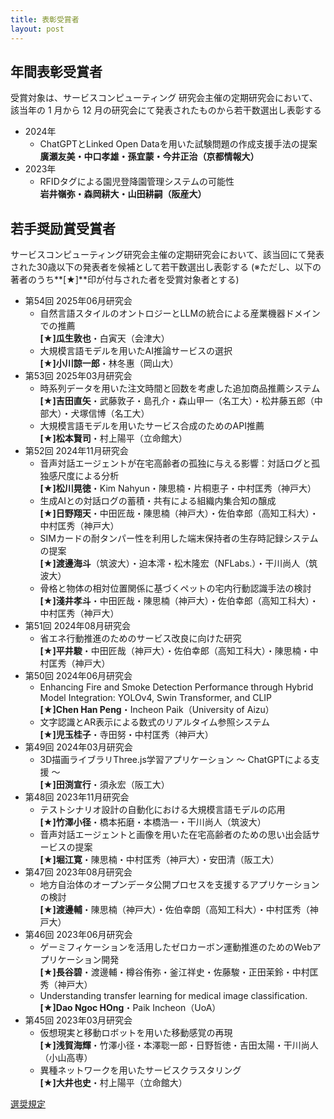 ```yaml
---
title: 表彰受賞者
layout: post
---
```


<!-- # 表彰受賞者 -->

## 年間表彰受賞者

受賞対象は、サービスコンピューティング 研究会主催の定期研究会において、該当年の 1 月から 12 月の研究会にて発表されたものから若干数選出し表彰する

- 2024年
  - ChatGPTとLinked Open Dataを用いた試験問題の作成支援手法の提案
    <br> **廣瀬友美・中口孝雄・孫宜蒙・今井正治（京都情報大）**
- 2023年
  - RFIDタグによる園児登降園管理システムの可能性
    <br> **岩井嶺弥・森岡耕大・山田耕嗣（阪産大）**

## 若手奨励賞受賞者

サービスコンピューティング研究会主催の定期研究会において、該当回にて発表された30歳以下の発表者を候補として若干数選出し表彰する
(※ただし、以下の著者のうち**[★]**印が付与された者を受賞対象者とする)

- 第54回 2025年06月研究会
  - 自然言語スタイルのオントロジーとLLMの統合による産業機器ドメインでの推薦
    <br> **[★]瓜生敦也**・白寅天（会津大）
  - 大規模言語モデルを用いたAI推論サービスの選択
    <br> **[★]小川諒一郎**・林冬惠（岡山大）
- 第53回 2025年03月研究会
  - 時系列データを用いた注文時間と回数を考慮した追加商品推薦システム
    <br> **[★]吉田直矢**・武藤敦子・島孔介・森山甲一（名工大）・松井藤五郎（中部大）・犬塚信博（名工大）
  - 大規模言語モデルを用いたサービス合成のためのAPI推薦
    <br> **[★]松本賢司**・村上陽平（立命館大）
- 第52回 2024年11月研究会
  - 音声対話エージェントが在宅高齢者の孤独に与える影響：対話ログと孤独感尺度による分析
    <br> **[★]松川晃徳**・Kim Nahyun・陳思楠・片桐恵子・中村匡秀（神戸大）
  - 生成AIとの対話ログの蓄積・共有による組織内集合知の醸成
    <br> **[★]日野翔天**・中田匠哉・陳思楠（神戸大）・佐伯幸郎（高知工科大）・中村匡秀（神戸大）
  - SIMカードの耐タンパー性を利用した端末保持者の生存時記録システムの提案
    <br> **[★]渡邊海斗**（筑波大）・迫本澪・松木隆宏（NFLabs.）・干川尚人（筑波大）
  - 骨格と物体の相対位置関係に基づくペットの宅内行動認識手法の検討
    <br> **[★]淺井孝斗**・中田匠哉・陳思楠（神戸大）・佐伯幸郎（高知工科大）・中村匡秀（神戸大）
- 第51回 2024年08月研究会
  - 省エネ行動推進のためのサービス改良に向けた研究
    <br> **[★]平井駿**・中田匠哉（神戸大）・佐伯幸郎（高知工科大）・陳思楠・中村匡秀（神戸大）
- 第50回 2024年06月研究会
  - Enhancing Fire and Smoke Detection Performance through Hybrid Model Integration: YOLOv4, Swin Transformer, and CLIP
    <br> **[★]Chen Han Peng**・Incheon Paik（University of Aizu）
  - 文字認識とAR表示による数式のリアルタイム参照システム
    <br> **[★]児玉桂子**・寺田努・中村匡秀（神戸大）
- 第49回 2024年03月研究会
  - 3D描画ライブラリThree.js学習アプリケーション ～ ChatGPTによる支援 ～
    <br> **[★]田渕宣行**・須永宏（阪工大）
- 第48回 2023年11月研究会
  - テストシナリオ設計の自動化における大規模言語モデルの応用
    <br> **[★]竹澤小径**・橋本拓磨・本橋浩一・干川尚人（筑波大）
  - 音声対話エージェントと画像を用いた在宅高齢者のための思い出会話サービスの提案
    <br> **[★]堀江寛**・陳思楠・中村匡秀（神戸大）・安田清（阪工大）
- 第47回 2023年08月研究会
  - 地方自治体のオープンデータ公開プロセスを支援するアプリケーションの検討
    <br> **[★]渡邊輔**・陳思楠（神戸大）・佐伯幸朗（高知工科大）・中村匡秀（神戸大）
- 第46回 2023年06月研究会
  - ゲーミフィケーションを活用したゼロカーボン運動推進のためのWebアプリケーション開発
    <br> **[★]長谷碧**・渡邊輔・樽谷侑弥・釜江祥史・佐藤駿・正田茉鈴・中村匡秀（神戸大）
  - Understanding transfer learning for medical image classification.
    <br> **[★]Dao Ngoc HOng**・Paik Incheon（UoA）
- 第45回 2023年03月研究会
  - 仮想現実と移動ロボットを用いた移動感覚の再現
    <br> **[★]浅賀海輝**・竹澤小径・本澤聡一郎・日野哲徳・吉田太陽・干川尚人（小山高専）
  - 異種ネットワークを用いたサービスクラスタリング
    <br> **[★]大井也史**・村上陽平（立命館大）

<a href="/award.html" class="btn_28"><span>選奨規定</span></a>
